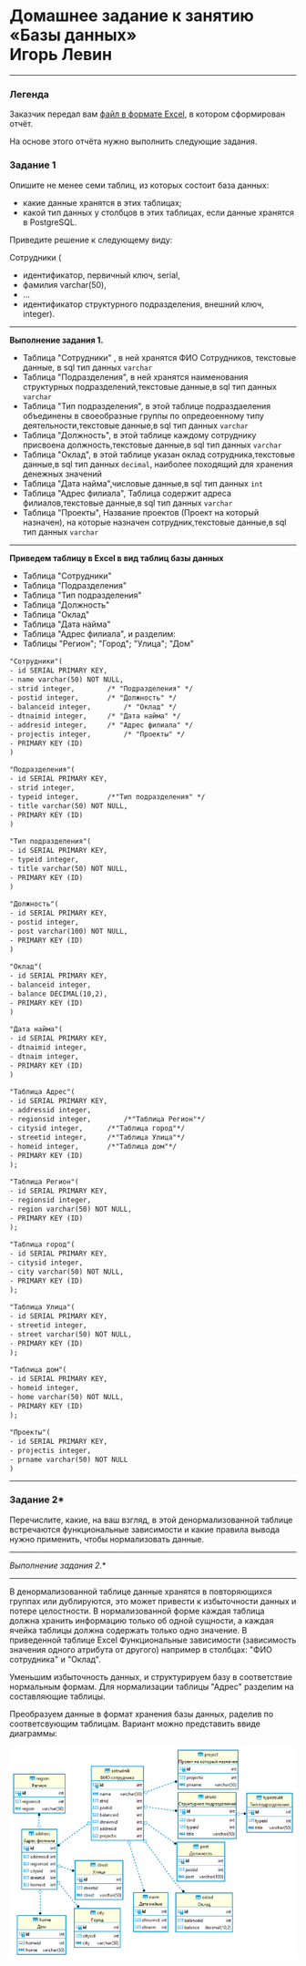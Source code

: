 # Домашнее задание к занятию </br> «Базы данных»  </br> **Игорь Левин**
 
---
### Легенда

Заказчик передал вам [файл в формате Excel](https://github.com/netology-code/sdb-homeworks/blob/main/resources/hw-12-1.xlsx), в котором сформирован отчёт. 

На основе этого отчёта нужно выполнить следующие задания.

### Задание 1

Опишите не менее семи таблиц, из которых состоит база данных:

- какие данные хранятся в этих таблицах;
- какой тип данных у столбцов в этих таблицах, если данные хранятся в PostgreSQL.

Приведите решение к следующему виду:

Сотрудники (

- идентификатор, первичный ключ, serial,
- фамилия varchar(50),
- ...
- идентификатор структурного подразделения, внешний ключ, integer).

---

**Выполнение задания 1.**


- Таблица "Сотрудники" , в ней хранятся ФИО Сотрудников, текстовые данные, в sql тип данных `varchar`
- Таблица "Подразделения",  в ней хранятся наименования структурных подразделений,текстовые данные,в sql тип данных `varchar`
- Таблица "Тип подразделения", в этой таблице подраздаеления объединены в своеобразные группы по опредеоенному типу деятельности,текстовые данные,в sql тип данных `varchar`
- Таблица "Должность", в этой таблице каждому сотруднику присвоена должность,текстовые данные,в sql тип данных `varchar`
- Таблица "Оклад", в этой таблице указан оклад сотрудника,текстовые данные,в sql тип данных `decimal`, наиболее походящий для хранения денежных значений
- Таблица "Дата найма",числовые данные,в sql тип данных `int`
- Таблица "Адрес филиала", Таблица содержит адреса филиалов,текстовые данные,в sql тип данных `varchar`
- Таблица "Проекты", Название проектов (Проект на который назначен), на которые назначен сотрудник,текстовые данные,в sql  тип данных `varchar`

---
**Приведем таблицу в Excel в вид таблиц базы данных**
 
- Таблица "Сотрудники" 
- Таблица "Подразделения"
- Таблица "Тип подразделения"
- Таблица "Должность"
- Таблица "Оклад"
- Таблица "Дата найма"
- Таблица "Адрес филиала",
  и разделим:
- Таблицы "Регион"; "Город"; "Улица"; "Дом"

 
```
"Сотрудники"(
- id SERIAL PRIMARY KEY,
- name varchar(50) NOT NULL,
- strid integer,		/* "Подразделения" */
- postid integer,		/* "Должность" */
- balanceid integer,		/* "Оклад" */
- dtnaimid integer,		/* "Дата найма" */
- addresid integer,		/* "Адрес филиала" */
- projectis integer,		/* "Проекты" */
- PRIMARY KEY (ID)
)
```
```
"Подразделения"(
- id SERIAL PRIMARY KEY,
- strid integer,
- typeid integer, 		/*"Тип подразделения" */
- title varchar(50) NOT NULL,
- PRIMARY KEY (ID)
)
```
```
"Тип подразделения"(
- id SERIAL PRIMARY KEY,
- typeid integer,
- title varchar(50) NOT NULL,
- PRIMARY KEY (ID)
)
```
```
"Должность"(
- id SERIAL PRIMARY KEY,
- postid integer,
- post varchar(100) NOT NULL,
- PRIMARY KEY (ID)
)
```
```
"Оклад"(
- id SERIAL PRIMARY KEY,
- balanceid integer,
- balance DECIMAL(10,2),
- PRIMARY KEY (ID)
)
```
```
"Дата найма"(
- id SERIAL PRIMARY KEY,
- dtnaimid integer,
- dtnaim integer,
- PRIMARY KEY (ID)
)
```
```
"Таблица Адрес"(
- id SERIAL PRIMARY KEY,
- addressid integer,
- regionsid integer,		/*"Таблица Регион"*/
- citysid integer,		/*"Таблица город"*/
- streetid integer,		/*"Таблица Улица"*/
- homeid integer,		/*"Таблица дом"*/
- PRIMARY KEY (ID)
);
```
```
"Таблица Регион"(
- id SERIAL PRIMARY KEY,
- regionsid integer,
- region varchar(50) NOT NULL,
- PRIMARY KEY (ID)
);
```
```
"Таблица город"(
- id SERIAL PRIMARY KEY,
- citysid integer,
- city varchar(50) NOT NULL,
- PRIMARY KEY (ID)
);
```

```
"Таблица Улица"(
- id SERIAL PRIMARY KEY,
- streetid integer,
- street varchar(50) NOT NULL,
- PRIMARY KEY (ID)
);
```
```
"Таблица дом"(
- id SERIAL PRIMARY KEY,
- homeid integer,
- home varchar(50) NOT NULL,
- PRIMARY KEY (ID)
);
```
```
"Проекты"(
- id SERIAL PRIMARY KEY,
- projectis integer,	
- prname varchar(50) NOT NULL
)
```



---

### Задание 2*

Перечислите, какие, на ваш взгляд, в этой денормализованной таблице встречаются функциональные зависимости и какие правила вывода нужно применить, чтобы нормализовать данные.

---

**Выполнение задания 2*.**

---
В денормализованной таблице данные хранятся в повторяющихся группах или дублируются,  это может привести к избыточности данных и потере целостности.
В нормализованной форме каждая таблица должна хранить информацию только об одной сущности, а каждая ячейка таблицы должна содержать только одно значение.
В приведенной таблице Excel Функциональные зависимости (зависимость значения одного атрибута от другого) например в столбцах: "ФИО сотрудника" и "Оклад".

Уменьшим избыточность данных, и структурируем базу в соответствие нормальным формам. Для нормализации таблицы "Адрес" разделим на составляющие таблицы.

Преобразуем данные в формат хранения  базы данных, раделив по соответсвующим таблицам. Вариант можно представить ввиде диаграммы:

 ![test.png](https://github.com/elekpow/netology/blob/main/reldb/lesson1/images/test.png)

